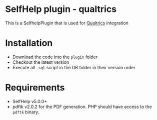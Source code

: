 # SelfHelp plugin - qualtrics

This is a SelfhelpPlugin that is used for [Qualtrics](https://www.qualtrics.com) integration


# Installation

 - Download the code into the `plugin` folder
 - Checkout the latest version 
 - Execute all `.sql` script in the DB folder in their version order

# Requirements

 - SelfHelp v5.0.0+
 - pdftk v2.0.2 for the PDF generation. PHP should have access to the `pdftk` binary.
